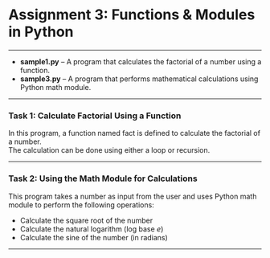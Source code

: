 # Assignment 3: Functions & Modules in Python  



---

- **sample1.py** – A program that calculates the factorial of a number using a function.
- **sample3.py** – A program that performs mathematical calculations using Python math module.

---


### Task 1: Calculate Factorial Using a Function
In this program, a function named fact is defined to calculate the factorial of a number.  
The calculation can be done using either a loop or recursion.  


---

### Task 2: Using the Math Module for Calculations
This program takes a number as input from the user and uses Python math module to perform the following operations:
- Calculate the square root of the number  
- Calculate the natural logarithm (log base *e*)  
- Calculate the sine of the number (in radians)  


---
